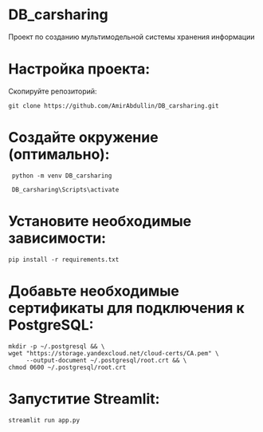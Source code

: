 # DB_carsharing
Проект по созданию мультимодельной системы хранения информации

# **Настройка проекта:**
Скопируйте репозиторий:
```
git clone https://github.com/AmirAbdullin/DB_carsharing.git
```

# Создайте окружение (оптимально):
```
 python -m venv DB_carsharing

 DB_carsharing\Scripts\activate
```
#  Установите необходимые зависимости:
```
pip install -r requirements.txt
```

# Добавьте необходимые сертификаты для подключения к PostgreSQL:

```
mkdir -p ~/.postgresql && \
wget "https://storage.yandexcloud.net/cloud-certs/CA.pem" \
     --output-document ~/.postgresql/root.crt && \
chmod 0600 ~/.postgresql/root.crt
```

# Запуститие Streamlit:

```
streamlit run app.py
```
